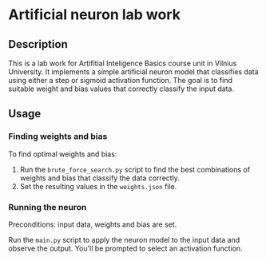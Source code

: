 # Artificial neuron lab work

## Description
This is a lab work for Artifitial Inteligence Basics course unit in Vilnius University. It implements a simple artificial neuron model that classifies data using either a step or sigmoid activation function. The goal is to find suitable weight and bias values that correctly classify the input data.

## Usage
### Finding weights and bias
To find optimal weights and bias:

1) Run the `brute_force_search.py` script to find the best combinations of weights and bias that classify the data correctly.
2) Set the resulting values in the `weights.json` file.

### Running the neuron
Preconditions: input data, weights and bias are set.

Run the `main.py` script to apply the neuron model to the input data and observe the output. You'll be prompted to select an activation function.

